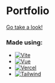 # Portfolio

[Go take a look!](https://martynasportfolio.vercel.app/)

### Made using:

- <a href="https://vitejs.dev/"> ![Vite](https://img.shields.io/badge/Vite-646CFF.svg?style=for-the-badge&logo=Vite&logoColor=white) </a>
- <a href="https://vuejs.org/"> ![Vue](https://img.shields.io/badge/Vue.js-4FC08D.svg?style=for-the-badge&logo=vuedotjs&logoColor=white) </a>
- <a href="https://vercel.com/"> ![Vercel](https://img.shields.io/badge/Vercel-000000.svg?style=for-the-badge&logo=Vercel&logoColor=white) </a>
- <a href="https://tailwindcss.com/"> ![Tailwind](https://img.shields.io/badge/Tailwind%20CSS-06B6D4.svg?style=for-the-badge&logo=Tailwind-CSS&logoColor=white) </a>
